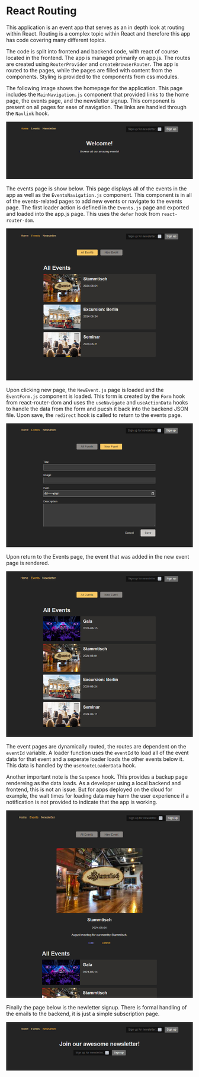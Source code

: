 # React Routing

This application is an event app that serves as an in depth look at routing within React. Routing is a complex topic within React and therefore this app has code covering many different topics.

The code is split into frontend and backend code, with react of course located in the frontend. The app is managed primarily on app.js. The routes are created using ``RouterProvider`` and ``createBrowserRouter``. The app is routed to the pages, while the pages are filled with content from the components. Styling is provided to the components from css modules. 

The following image shows the homepage for the application. This page includes the ``MainNavigation.js`` component that provided links to the home page, the events page, and the newsletter signup. This component is present on all pages for ease of navigation. The links are handled through the ``Navlink`` hook.

![React Routing 1](https://github.com/cgrundman/react-learning/blob/main/images/routing_1.png)

The events page is show below. This page displays all of the events in the app as well as the ``EventsNavigation.js`` component. This component is in all of the events-related pages to add new events or navigate to the events page. The first loader action is defined in the ``Events.js`` page and exported and loaded into the app.js page. This uses the ``defer`` hook from ``react-router-dom``. 

![React Routing 2](https://github.com/cgrundman/react-learning/blob/main/images/routing_2.png)

Upon clicking new page, the ``NewEvent.js`` page is loaded and the ``ÈventForm.js`` component is loaded. This form is created by the ``Form`` hook from react-router-dom and uses the ``useNavigate`` and ``useActionData`` hooks to handle the data from the form and pucsh it back into the backend JSON file. Upon save, the ``redirect`` hook is called to return to the events page.

![React Routing 3](https://github.com/cgrundman/react-learning/blob/main/images/routing_3.png)

Upon return to the Events page, the event that was added in the new event page is rendered.

![React Routing 4](https://github.com/cgrundman/react-learning/blob/main/images/routing_4.png)

The event pages are dynamically routed, the routes are dependent on the ``eventId`` variable. A loader function uses the ``eventId`` to load all of the event data for that event and a seperate loader loads the other events below it. This data is handled by the ``useRouteLoaderData`` hook. 

Another important note is the ``Suspence`` hook. This provides a backup page rendereing as the data loads. As a developer using a local backend and frontend, this is not an issue. But for apps deployed on the cloud for example, the wait times for loading data may harm the user experience if a notification is not provided to indicate that the app is working.

![React Routing 5](https://github.com/cgrundman/react-learning/blob/main/images/routing_5.png)

Finally the page below is the newletter signup. There is formal handling of the emails to the backend, it is just a simple subscription page. 

![React Routing 6](https://github.com/cgrundman/react-learning/blob/main/images/routing_6.png)